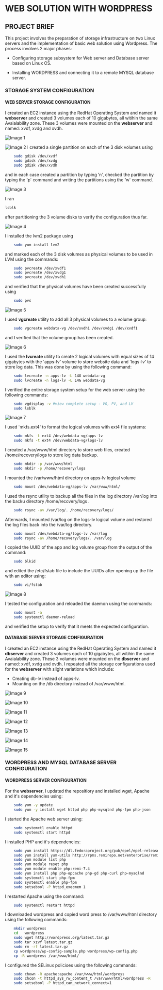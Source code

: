 # WEB SOLUTION WITH WORDPRESS

## PROJECT BRIEF
This project involves the preparation of storage infrastructure on two Linux servers and the implementation of basic web solution using Wordpress.
The process involves 2 major phases:
* Configuring storage subsystem for Web server and Database server based on Linux OS.

* Installing WORDPRESS and connecting it to a remote MYSQL database server.

### STORAGE SYSTEM CONFIGURATION

#### WEB SERVER STORAGE CONFIGURATION
I created an EC2 instance using the RedHat Operating System and named it **webserver** and created 3 volumes each of 10 gigabytes, all witihin the same Avaialability zone. These 3 volumes were mounted on the **webserver** and named: xvdf, xvdg and xvdh.

![Image 1](images/img1.png)


![Image 2](images/img2.png)
I created a single partition on each of the 3 disk volumes using
```bash
    sudo gdisk /dev/xvdf
    sudo gdisk /dev/xvdg
    sudo gdisk /dev/xvdh
```
and in each case created a partition by typing 'n', checked the partition by typing the 'p' command and writing the partitions using the 'w' command.

![Image 3](images/img3.png)

I ran 
```bash
lsblk
```
after partitioning the 3 volume disks to verify the configuration thus far.

![Image 4](images/img4.png)

I installed the lvm2 package using
```bash
    sudo yum install lvm2
```
and marked each of the 3 disk volumes as physical volumes to be used in LVM using the commands:
```bash
    sudo pvcreate /dev/xvdf1
    sudo pvcreate /dev/xvdg1
    sudo pvcreate /dev/xvdh1
```
and verified that the physical volumes have been created successfully using 
```bash
    sudo pvs
```

![Image 5](images/img5.png)

I used **vgcreate** utility to add all 3 physical volumes to a volume group:
```bash
    sudo vgcreate webdata-vg /dev/xvdh1 /dev/xvdg1 /dev/xvdf1
```
and I verified that the volume group has been created.

![Image 6](images/img6.png)

I used the **lvcreate** utility to create 2 logical volumes with equal sizes of 14 gigabytes with the 'apps-lv' volume to store website data and 'logs-lv' to store log data. This was done by using the following command:
```bash
    sudo lvcreate -n apps-lv -L 14G webdata-vg
    sudo lvcreate -n logs-lv -L 14G webdata-vg
```
 I verified the entire storage system setup for the web server using the following commands:
```bash
    sudo vgdisplay -v #view complete setup - VG, PV, and LV
    sudo lsblk 
```  
![Image 7](images/img7.png)

I used 'mkfs.ext4' to format the logical volumes with ext4 file systems:
```bash
    sudo mkfs -t ext4 /dev/webdata-vg/apps-lv
    sudo mkfs -t ext4 /dev/webdata-vg/logs-lv
```  
I created a /var/www/html directory to store web files, created /home/recovery/logs to store log data backup.
```bash
    sudo mkdir -p /var/www/html
    sudo mkdir -p /home/recovery/logs
```  
I mounted the /var/www/html directory on apps-lv logical volume
```bash
    sudo mount /dev/webdata-vg/apps-lv /var/www/html/
```  
I used the rsync utility to backup all the files in the log directory /var/log into the backu directory /home/recovery/logs .

```bash
    sudo rsync -av /var/log/. /home/recovery/logs/
```  
Afterwards, I mounted /var/log on the logs-lv logical volume and restored the log files back into the /var/log directory.
```bash
    sudo mount /dev/webdata-vg/logs-lv /var/log
    sudo rsync -av /home/recovery/logs/. /var/log
```  
I copied the UUID of the app and log volume group from the output of the command: 
```bash
    sudo blkid
```  
and edited the /etc/fstab file to include the UUIDs after opening up the file with an editor using: 
```bash
    sudo vi/fstab
```  
![Image 8](images/img8.png)

I tested the configuration and reloaded the daemon using the commands:
```bash
    sudo mount -a
    sudo systemctl daemon-reload
```  
and verified the setup to verify that it meets the expected configuration.

#### DATABASE SERVER STORAGE CONFIGURATION
I created an EC2 instance using the RedHat Operating System and named it **dbserver** and created 3 volumes each of 10 gigabytes, all witihin the same Avaialability zone. These 3 volumes were mounted on the **dbserver** and named: xvdf, xvdg and xvdh.
 I repeated all the storage configurations used for the **webserver** with slight variations which include:
 * Creating db-lv instead of apps-lv.
 * Mounting on the /db directory instead of /var/www/html.

![Image 9](images/img9.png)

![Image 10](images/img10.png)

![Image 11](images/img11.png)

![Image 12](images/img12.png)

![Image 13](images/img13.png)

![Image 14](images/img14.png)

![Image 15](images/img15.png)

### WORDPRESS AND MYSQL DATABASE SERVER CONFIGURATION

#### WORDPRESS SERVER CONFIGURATION
For the **webserver**, I updated the repositiory and installed wget, Apache and it's dependencies using:

```bash
    sudo yum -y update
    sudo yum -y install wget httpd php php-mysqlnd php-fpm php-json
```  
I started the Apache web server using:
```bash
    sudo systemctl enable httpd
    sudo systemctl start httpd
``` 
I installed PHP and it's dependencies:
```bash
    sudo yum install https://dl.fedoraproject.org/pub/epel/epel-release-latest-8.noarch.rpm
    sudo yum install yum-utils http://rpms.remirepo.net/enterprise/remi-release-8.rpm
    sudo yum module list php
    sudo yum module reset php
    sudo yum module enable php:remi-7.4
    sudo yum install php php-opcache php-gd php-curl php-mysqlnd
    sudo systemctl start php-fpm
    sudo systemctl enable php-fpm
    sudo setsebool -P httpd_execmem 1
``` 

I restarted Apache using the command:
```bash
    sudo systemctl restart httpd    
``` 

I downloaded wordpress and copied word press to /var/www/html directory using the following commands:
```bash
    mkdir wordpress
    cd   wordpress
    sudo wget http://wordpress.org/latest.tar.gz
    sudo tar xzvf latest.tar.gz
    sudo rm -rf latest.tar.gz
    cp wordpress/wp-config-sample.php wordpress/wp-config.php
    cp -R wordpress /var/www/html/    
``` 
I configured the SELinux policioes using the following commands:
```bash
    sudo chown -R apache:apache /var/www/html/wordpress
    sudo chcon -t httpd_sys_rw_content_t /var/www/html/wordpress -R
    sudo setsebool -P httpd_can_network_connect=1
    
``` 
